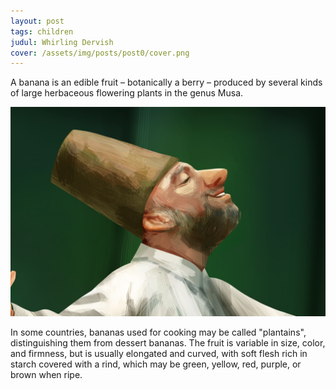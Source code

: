 ```yaml
---
layout: post
tags: children
judul: Whirling Dervish
cover: /assets/img/posts/post0/cover.png
---
```

A banana is an edible fruit – botanically a berry – produced by several kinds
of large herbaceous flowering plants in the genus Musa.

![My helpful screenshot](/assets/img/posts/post0/cover.png)

In some countries, bananas used for cooking may be called "plantains",
distinguishing them from dessert bananas. The fruit is variable in size, color,
and firmness, but is usually elongated and curved, with soft flesh rich in
starch covered with a rind, which may be green, yellow, red, purple, or brown
when ripe.
